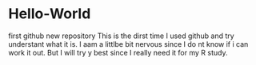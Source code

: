 # Hello-World
first github new repository
This is the dirst time I used github and try understant what it is. I aam a littlbe bit nervous since I do nt know if i can work it out. But I will try y best since I really need it for my R study.
